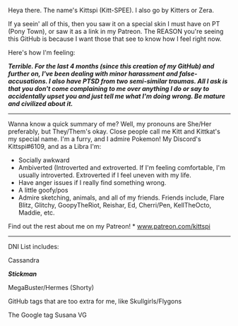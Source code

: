 Heya there. The name's Kittspi (Kitt-SPEE). I also go by Kitters or Zera.

If ya seein' all of this, then you saw it on a special skin I must have on PT (Pony Town), or saw it as a link in my Patreon.
The REASON you're seeing this GitHub is because I want those that see to know how I feel right now. 

Here's how I'm feeling:

***Terrible. For the last 4 months (since this creation of my GitHub) and further on, I've been dealing with minor harassment and false-accusations. I also have PTSD from two semi-similar traumas. All I ask is that you don't come complaining to me over anything I do or say to accidentally upset you and just tell me what I'm doing wrong. Be mature and civilized about it.***
______________________________

Wanna know a quick summary of me? Well, my pronouns are She/Her preferably, but They/Them's okay. Close people call me Kitt and Kittkat's my special name. I'm a furry, and I admire Pokemon! My Discord's Kittspi#6109, and as a Libra I'm:

- Socially awkward
- Ambiverted (Introverted and extroverted. If I'm feeling comfortable, I'm usually introverted. Extroverted if I feel uneven with my life.
- Have anger issues if I really find something wrong.
- A little goofy/pos
- Admire sketching, animals, and all of my friends. Friends include, Flare Blitz, Glitchy, GoopyTheRiot, Reishar, Ed, Cherri/Pen, KellTheOcto, Maddie, etc.

Find out the rest about me on my Patreon! * www.patreon.com/kittspi

_____________________________
DNI List includes: 

Cassandra

***Stickman***

MegaBuster/Hermes (Shorty)

GitHub tags that are too extra for me, like Skullgirls/Flygons

The Google tag Susana VG
